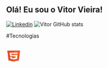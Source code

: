 ## Olá! Eu sou o Vitor Vieira!

[![Linkedin](https://img.shields.io/badge/LinkedIn-0077B5?style=for-the-badge&logo=linkedin&logoColor=white)](https://www.linkedin.com/in/v-vieira)
![Vitor GitHub stats](https://github-readme-stats.vercel.app/api?username=vvieiraa&theme=nord&show_icons=true)

#Tecnologias

<div>
  <div style="display: inline_block"><br>
  <img align=center alt="Vitor-HTML" height="30" width="40" src="https://raw.githubusercontent.com/devicons/devicon/master/icons/html5/html5-original.svg">
</div>
